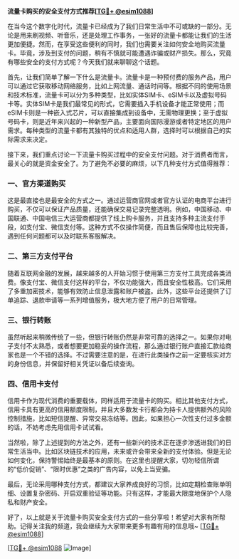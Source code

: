 **流量卡购买的安全支付方式推荐[[TG💪+ @esim1088](https://t.me/s/esim1088)]**

在当今这个数字化时代，流量卡已经成为了我们日常生活中不可或缺的一部分。无论是用来刷视频、听音乐，还是处理工作事务，一张好的流量卡都能让我们的生活更加便捷。然而，在享受这些便利的同时，我们也需要关注如何安全地购买流量卡。毕竟，涉及到支付的问题，稍有不慎就可能遭遇诈骗或财产损失。那么，究竟有哪些安全的支付方式呢？今天我们就来聊聊这个话题。

首先，让我们简单了解一下什么是流量卡。流量卡是一种预付费的服务产品，用户可以通过它获取移动网络服务，比如上网流量、通话时间等。根据不同的使用场景和技术标准，流量卡可以分为多种类型，比如实体SIM卡、eSIM卡以及虚拟号码卡等。实体SIM卡是我们最常见的形式，它需要插入手机设备才能正常使用；而eSIM卡则是一种嵌入式芯片，可以直接集成到设备中，无需物理更换；至于虚拟号码卡，则是近年来兴起的一种新型产品，主要面向国际漫游或者特定地区的用户需求。每种类型的流量卡都有其独特的优点和适用人群，选择时可以根据自己的实际需求来决定。

接下来，我们重点讨论一下流量卡购买过程中的安全支付问题。对于消费者而言，最关心的就是资金安全了。为了避免不必要的麻烦，以下几种支付方式值得推荐：

### 一、官方渠道购买

这是最直接也是最安全的方式之一。通过运营商官网或者官方认证的电商平台进行购买，不仅可以保证产品质量，还能确保交易记录完整透明。例如，中国移动、中国联通、中国电信三大运营商都提供了线上购卡服务，并且支持多种主流支付手段，如支付宝、微信支付等。这种方式不仅操作简便，而且售后保障也比较完善，遇到任何问题都可以及时联系客服解决。

### 二、第三方支付平台

随着互联网金融的发展，越来越多的人开始习惯于使用第三方支付工具完成各类消费。像支付宝、微信支付这样的平台，不仅功能强大，而且安全性极高。它们采用了多重加密技术，能够有效防止信息泄露和账户被盗。此外，这些平台还提供了订单追踪、退款申请等一系列增值服务，极大地方便了用户的日常管理。

### 三、银行转账

虽然听起来稍微传统了一些，但银行转账仍然是非常可靠的选择之一。如果你对电子支付不太熟悉，或者想要更加稳妥的操作流程，那么通过银行账户直接汇款给商家也是一个不错的选择。不过需要注意的是，在进行此类操作之前一定要核实对方的身份信息，并保留好相关凭证以备后续查询。

### 四、信用卡支付

信用卡作为现代消费的重要载体，同样适用于流量卡的购买。相比其他支付方式，信用卡具有更高的信用额度限制，并且大多数发卡行都会为持卡人提供额外的风险控制措施，比如短信提醒、异常交易冻结等。因此，如果担心一次性支付过多金额的话，不妨考虑先用信用卡试试看。

当然啦，除了上述提到的方法之外，还有一些新兴的技术正在逐步渗透进我们的日常生活当中。比如区块链技术的应用，未来或许会带来全新的支付体验。但是无论如何变化，保持警惕始终是最基本的原则。在这里也提醒大家，切勿轻信所谓的“低价促销”、“限时优惠”之类的广告内容，以免上当受骗。

最后，无论采用哪种支付方式，都建议大家养成良好的习惯，比如定期检查账单明细、设置复杂密码、开启双重验证等功能。只有这样，才能最大限度地保护个人隐私和财产安全。

好了，以上就是关于流量卡购买安全支付方式的一些分享啦！希望对大家有所帮助。记得关注我的频道，我会继续为大家带来更多有趣有用的信息哦~ [[TG💪+ @esim1088](https://t.me/s/esim1088)]

[[TG💪+ @esim1088](https://t.me/s/esim1088) ![Image](https://i.postimg.cc/4NQfJmqS/Snipaste-2025-05-13-00-14-12.png)]